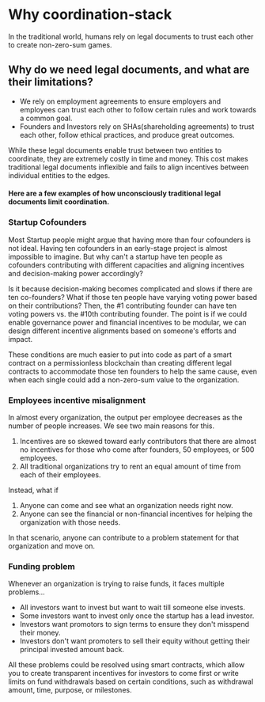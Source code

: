 # Why coordination-stack

In the traditional world, humans rely on legal documents to trust each other to create non-zero-sum games.

## **Why do we need legal documents, and what are their limitations?**

* We rely on employment agreements to ensure employers and employees can trust each other to follow certain rules and work towards a common goal.
* Founders and Investors rely on SHAs(shareholding agreements) to trust each other, follow ethical practices, and produce great outcomes.

While these legal documents enable trust between two entities to coordinate, they are extremely costly in time and money. This cost makes traditional legal documents inflexible and fails to align incentives between individual entities to the edges.

#### **Here are a few examples of how unconsciously traditional legal documents limit coordination.**

### **Startup Cofounders**

Most Startup people might argue that having more than four cofounders is not ideal. Having ten cofounders in an early-stage project is almost impossible to imagine. But why can't a startup have ten people as cofounders contributing with different capacities and aligning incentives and decision-making power accordingly?

Is it because decision-making becomes complicated and slows if there are ten co-founders? What if those ten people have varying voting power based on their contributions? Then, the #1 contributing founder can have ten voting powers vs. the #10th contributing founder. The point is if we could enable governance power and financial incentives to be modular, we can design different incentive alignments based on someone's efforts and impact.

These conditions are much easier to put into code as part of a smart contract on a permissionless blockchain than creating different legal contracts to accommodate those ten founders to help the same cause, even when each single could add a non-zero-sum value to the organization.

### **Employees incentive misalignment**

In almost every organization, the output per employee decreases as the number of people increases. We see two main reasons for this.

1. Incentives are so skewed toward early contributors that there are almost no incentives for those who come after founders, 50 employees, or 500 employees.
2. All traditional organizations try to rent an equal amount of time from each of their employees.

Instead, what if

1. Anyone can come and see what an organization needs right now.
2. Anyone can see the financial or non-financial incentives for helping the organization with those needs.

In that scenario, anyone can contribute to a problem statement for that organization and move on.

### **Funding problem**

Whenever an organization is trying to raise funds, it faces multiple problems...

* All investors want to invest but want to wait till someone else invests.
* Some investors want to invest only once the startup has a lead investor.
* Investors want promotors to sign terms to ensure they don't misspend their money.
* Investors don't want promoters to sell their equity without getting their principal invested amount back.

All these problems could be resolved using smart contracts, which allow you to create transparent incentives for investors to come first or write limits on fund withdrawals based on certain conditions, such as withdrawal amount, time, purpose, or milestones.
